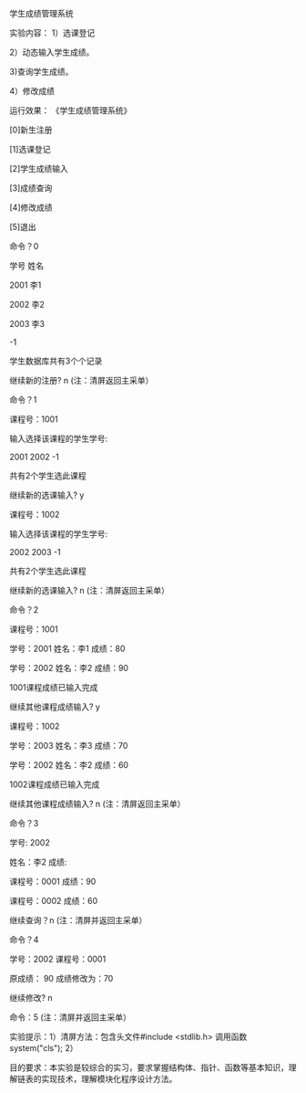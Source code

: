 学生成绩管理系统

实验内容： 1）选课登记

2）动态输入学生成绩。

3)查询学生成绩。

4）修改成绩

运行效果： 《学生成绩管理系统》

[0]新生注册

[1]选课登记

[2]学生成绩输入

[3]成绩查询

[4]修改成绩

[5]退出

命令？0

学号 姓名

2001 李1

2002 李2

2003 李3

-1

学生数据库共有3个个记录

继续新的注册? n (注：清屏返回主采单）


命令？1

课程号：1001

输入选择该课程的学生学号:

2001 2002 -1

共有2个学生选此课程

继续新的选课输入? y

课程号：1002

输入选择该课程的学生学号:

2002 2003 -1

共有2个学生选此课程

继续新的选课输入? n (注：清屏返回主采单）


命令？2

课程号：1001

学号：2001 姓名：李1 成绩：80

学号：2002 姓名：李2 成绩：90

1001课程成绩已输入完成

继续其他课程成绩输入? y

课程号：1002

学号：2003 姓名：李3 成绩：70

学号：2002 姓名：李2 成绩：60

1002课程成绩已输入完成

继续其他课程成绩输入? n (注：清屏返回主采单）


命令？3

学号: 2002

姓名：李2 成绩:

课程号：0001 成绩：90

课程号：0002 成绩：60

继续查询？n (注：清屏并返回主采单）

命令？4

学号：2002 课程号：0001

原成绩： 90 成绩修改为：70

继续修改? n

命令：5 (注：清屏并返回主采单）

实验提示：1）清屏方法：包含头文件#include <stdlib.h> 调用函数system("cls");
2）

目的要求：本实验是较综合的实习，要求掌握结构体、指针、函数等基本知识，理解链表的实现技术，理解模块化程序设计方法。
